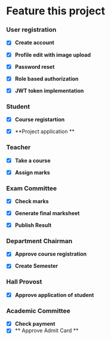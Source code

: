 # Feature this project #

### User registration ###
 - [x] **Create account**
 - [x] **Profile edit with image upload**
 - [x] **Password reset**
 - [x] **Role based authorization**
 - [x] **JWT token implementation**


### Student ###
 - [x] **Course registartion**
 - [x] **Project application **


### Teacher ###
 - [x] **Take a course**
 - [x] **Assign marks**


### Exam Committee ###
 - [x] **Check marks**
 - [x] **Generate final marksheet**
 - [x] **Publish Result**



### Department Chairman ###
 - [x] **Approve course registration**
 - [x] **Create Semester**


### Hall Provost ###
 - [x] **Approve application of student**



### Academic Committee ###
 - [x] **Check payment**
 - [x] ** Approve Admit Card **
